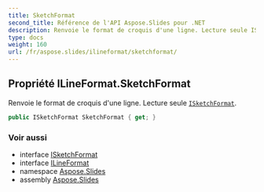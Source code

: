 ```yaml
---
title: SketchFormat
second_title: Référence de l'API Aspose.Slides pour .NET
description: Renvoie le format de croquis d'une ligne. Lecture seule ISketchFormataspose.slides/isketchformat.
type: docs
weight: 160
url: /fr/aspose.slides/ilineformat/sketchformat/
---
```


## Propriété ILineFormat.SketchFormat

Renvoie le format de croquis d'une ligne. Lecture seule [`ISketchFormat`](../../isketchformat).

```csharp
public ISketchFormat SketchFormat { get; }
```

### Voir aussi

* interface [ISketchFormat](../../isketchformat)
* interface [ILineFormat](../../ilineformat)
* namespace [Aspose.Slides](../../ilineformat)
* assembly [Aspose.Slides](../../../)

<!-- NE PAS ÉDITER : généré par xmldocmd pour Aspose.Slides.dll -->